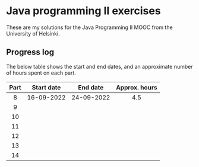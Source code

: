 # Java programming II exercises

These are my solutions for the Java Programming II MOOC from the University of
Helsinki.

## Progress log

The below table shows the start and end dates, and an approximate number of 
hours spent on each part.

| Part | Start date | End date | Approx. hours |
|:----:|------------|----------|:-------------:|
| 8    | 16-09-2022 |24-09-2022| 4.5           |
| 9    |            |          |               |
| 10   |            |          |               |
| 11   |            |          |               |
| 12   |            |          |               |
| 13   |            |          |               |
| 14   |            |          |               |